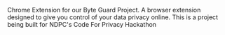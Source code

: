 Chrome Extension for our Byte Guard Project. A browser extension designed to give you control of your data privacy online. This is a project being built for NDPC's Code For Privacy Hackathon